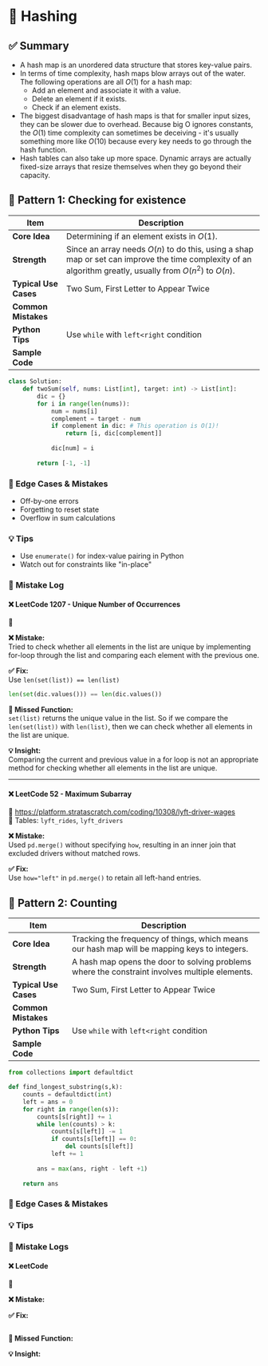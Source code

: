 # 📘 Hashing

## ✅ Summary
- A hash map is an unordered data structure that stores key-value pairs.  
- In terms of time complexity, hash maps blow arrays out of the water. The following operations are all $O(1)$ for a hash map: 
  - Add an element and associate it with a value.
  - Delete an element if it exists.
  - Check if an element exists.  
- The biggest disadvantage of hash maps is that for smaller input sizes, they can be slower due to overhead. Because big O ignores constants, the $O(1)$ time complexity can sometimes be deceiving - it's usually something more like $O(10)$ because every key needs to go through the hash function.
- Hash tables can also take up more space. Dynamic arrays are actually fixed-size arrays that resize themselves when they go beyond their capacity. 

## 🔹 Pattern 1: Checking for existence

| Item               | Description |
|--------------------|-------------|
| **Core Idea**       | Determining if an element exists in $O(1)$.|
| **Strength**     | Since an array needs $O(n)$ to do this, using a shap map or set can improve the time complexity of an algorithm greatly, usually from $O(n^2)$ to $O(n)$.|
| **Typical Use Cases** | Two Sum, First Letter to Appear Twice|
| **Common Mistakes** |  |
| **Python Tips**     | Use `while` with `left<right` condition 
| **Sample Code**     |

```python
class Solution:
    def twoSum(self, nums: List[int], target: int) -> List[int]:
        dic = {}
        for i in range(len(nums)):
            num = nums[i]
            complement = target - num
            if complement in dic: # This operation is O(1)!
                return [i, dic[complement]]
            
            dic[num] = i
        
        return [-1, -1]
```

### 🧠 Edge Cases & Mistakes
- Off-by-one errors
- Forgetting to reset state
- Overflow in sum calculations

### 💡 Tips
- Use `enumerate()` for index-value pairing in Python
- Watch out for constraints like "in-place"

### 🧪 Mistake Log

#### ❌ LeetCode 1207 - Unique Number of Occurrences
🔗  

**❌ Mistake:**  
Tried to check whether all elements in the list are unique by implementing for-loop through the list and comparing each element with the previous one. 

**✅ Fix:**  
Use `len(set(list)) == len(list)`

```python
len(set(dic.values())) == len(dic.values())
```
**📌 Missed Function:**  
`set(list)` returns the unique value in the list. So if we compare the `len(set(list))` with `len(list)`, then we can check whether all elements in the list are unique. 

**💡 Insight:**  
Comparing the current and previous value in a for loop is not an appropriate method for checking whether all elements in the list are unique. 

---

#### ❌ LeetCode 52 - Maximum Subarray
🔗 https://platform.stratascratch.com/coding/10308/lyft-driver-wages  
📄 Tables: `lyft_rides`, `lyft_drivers`

**❌ Mistake:**  
Used `pd.merge()` without specifying `how`, resulting in an inner join that excluded drivers without matched rows.

**✅ Fix:**  
Use `how="left"` in `pd.merge()` to retain all left-hand entries.


## 🔹 Pattern 2: Counting

| Item               | Description |
|--------------------|-------------|
| **Core Idea**       | Tracking the frequency of things, which means our hash map will be mapping keys to integers.|
| **Strength**     | A hash map opens the door to solving problems where the constraint involves multiple elements.|
| **Typical Use Cases** | Two Sum, First Letter to Appear Twice|
| **Common Mistakes** |  |
| **Python Tips**     | Use `while` with `left<right` condition 
| **Sample Code**     |

```python
from collections import defaultdict

def find_longest_substring(s,k):
    counts = defaultdict(int)
    left = ans = 0 
    for right in range(len(s)):
        counts[s[right]] += 1
        while len(counts) > k:
            counts[s[left]] -= 1
            if counts[s[left]] == 0:
                del counts[s[left]]
            left += 1
        
        ans = max(ans, right - left +1)
    
    return ans
```

### 🧠 Edge Cases & Mistakes


### 💡 Tips


### 🧪 Mistake Logs

#### ❌ LeetCode 
🔗  

**❌ Mistake:**  


**✅ Fix:**  

```python
```
**📌 Missed Function:**  


**💡 Insight:**  



